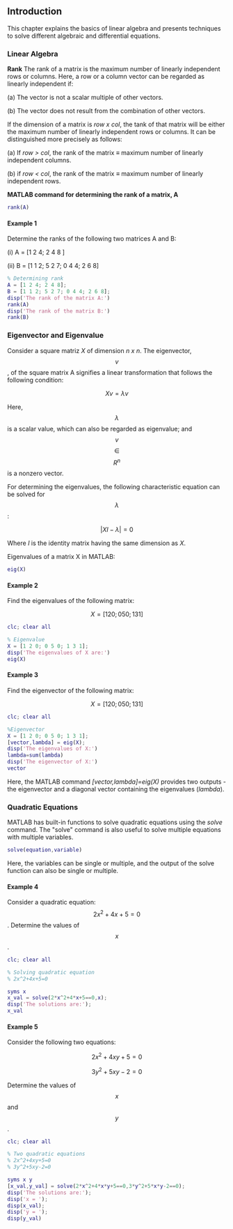 ## Introduction
This chapter explains the basics of linear algebra and presents techniques to solve different algebraic and differential equations. 

### Linear Algebra
**Rank** 
The rank of a matrix is the maximum number of linearly independent rows or columns. Here, a row or a column vector can be regarded as linearly independent if:

(a) The vector is not a scalar multiple of other vectors.

(b) The vector does not result from the combination of other vectors.

If the dimension of a matrix is _row x col_, the tank of that matrix will be either the maximum number of linearly independent rows or columns. It can be distinguished more precisely as follows:

(a) If _row > col_, the rank of the matrix &#8801; maximum number of linearly independent columns.

(b) if _row < col_, the rank of the matrix &#8801; maximum number of linearly independent rows.

**MATLAB command for determining the rank of a matrix, A**
```matlab
rank(A)
```

#### Example 1
Determine the ranks of the following two matrices A and B:

(i) A = [1 2 4; 2 4 8 ]

(ii) B = [1 1 2; 5 2 7; 0 4 4; 2 6 8]

```matlab
% Determining rank
A = [1 2 4; 2 4 8];
B = [1 1 2; 5 2 7; 0 4 4; 2 6 8];
disp('The rank of the matrix A:')
rank(A)
disp('The rank of the matrix B:')
rank(B)
```

### Eigenvector and Eigenvalue
Consider a square matriz _X_ of dimension _n x n_. The eigenvector, $$v$$, of the square matrix A signifies a linear transformation that follows the following condition:

$$X v = \lambda v$$

Here, $$\lambda$$ is a scalar value, which can also be regarded as eigenvalue; and $$v$$ $$\in$$ $$R^n$$ is a nonzero vector.

For determining the eigenvalues, the following characteristic equation can be solved for $$\lambda$$:

$$|XI - \lambda| = 0$$

Where _I_ is the identity matrix having the same dimension as _X_. 

Eigenvalues of a matrix X in MATLAB:
```matlab
eig(X)
```

#### Example 2
Find the eigenvalues of the following matrix:

$$ X = [1 2 0; 0 5 0; 1 3 1] $$

```matlab
clc; clear all

% Eigenvalue
X = [1 2 0; 0 5 0; 1 3 1];
disp('The eigenvalues of X are:')
eig(X)
```

#### Example 3 
Find the eigenvector of the  following matrix:

$$ X = [1 2 0; 0 5 0; 1 3 1] $$

```matlab
clc; clear all

%Eigenvector
X = [1 2 0; 0 5 0; 1 3 1];
[vector,lambda] = eig(X);
disp('The eigenvalues of X:')
lambda=sum(lambda)
disp('The eigenvector of X:')
vector
```
Here, the MATLAB command _[vector,lambda]=eig(X)_ provides two outputs - the eigenvector and a diagonal vector containing the eigenvalues (_lambda_). 

### Quadratic Equations
MATLAB has built-in functions to solve quadratic equations using the _solve_ command. The "solve" command is also useful to solve multiple equations with multiple variables. 

```matlab
solve(equation,variable)
```
Here, the variables can be single or multiple, and the output of the solve function can also be single or multiple. 

#### Example 4
Consider a quadratic equation: $$2x^2 + 4x + 5 = 0$$. Determine the values of $$x$$.

```matlab
clc; clear all

% Solving quadratic equation
% 2x^2+4x+5=0

syms x
x_val = solve(2*x^2+4*x+5==0,x);
disp('The solutions are:');
x_val
```

#### Example 5
Consider the following two equations:

$$2x^2 + 4xy + 5 = 0$$

$$3y^2 + 5xy - 2 = 0$$

Determine the values of $$x$$ and $$y$$. 

```matlab
clc; clear all

% Two quadratic equations
% 2x^2+4xy+5=0
% 3y^2+5xy-2=0

syms x y
[x_val,y_val] = solve(2*x^2+4*x*y+5==0,3*y^2+5*x*y-2==0);
disp('The solutions are:');
disp('x = ');
disp(x_val);
disp('y = ');
disp(y_val)
```



